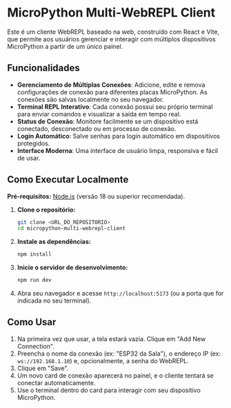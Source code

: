 # MicroPython Multi-WebREPL Client

Este é um cliente WebREPL baseado na web, construído com React e Vite, que permite aos usuários gerenciar e interagir com múltiplos dispositivos MicroPython a partir de um único painel.

## Funcionalidades

- **Gerenciamento de Múltiplas Conexões**: Adicione, edite e remova configurações de conexão para diferentes placas MicroPython. As conexões são salvas localmente no seu navegador.
- **Terminal REPL Interativo**: Cada conexão possui seu próprio terminal para enviar comandos e visualizar a saída em tempo real.
- **Status de Conexão**: Monitore facilmente se um dispositivo está conectado, desconectado ou em processo de conexão.
- **Login Automático**: Salve senhas para login automático em dispositivos protegidos.
- **Interface Moderna**: Uma interface de usuário limpa, responsiva e fácil de usar.

## Como Executar Localmente

**Pré-requisitos:** [Node.js](https://nodejs.org/) (versão 18 ou superior recomendada).

1.  **Clone o repositório:**
    ```bash
    git clone <URL_DO_REPOSITORIO>
    cd micropython-multi-webrepl-client
    ```

2.  **Instale as dependências:**
    ```bash
    npm install
    ```

3.  **Inicie o servidor de desenvolvimento:**
    ```bash
    npm run dev
    ```

4.  Abra seu navegador e acesse `http://localhost:5173` (ou a porta que for indicada no seu terminal).

## Como Usar

1.  Na primeira vez que usar, a tela estará vazia. Clique em "Add New Connection".
2.  Preencha o nome da conexão (ex: "ESP32 da Sala"), o endereço IP (ex: `ws://192.168.1.10`) e, opcionalmente, a senha do WebREPL.
3.  Clique em "Save".
4.  Um novo card de conexão aparecerá no painel, e o cliente tentará se conectar automaticamente.
5.  Use o terminal dentro do card para interagir com seu dispositivo MicroPython.
